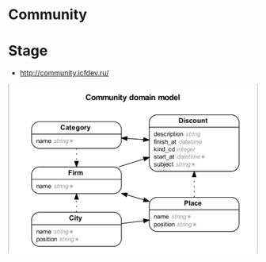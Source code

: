 Community
===

Stage
===
* http://community.icfdev.ru/

![Диаграмма классов](diagram.png "Диаграмма классов")